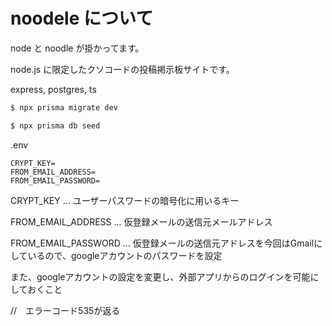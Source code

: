 # noodele について

node と noodle が掛かってます。

node.js に限定したクソコードの投稿掲示板サイトです。

express,
postgres,
ts


```sh
$ npx prisma migrate dev

$ npx prisma db seed
```

.env
```
CRYPT_KEY=
FROM_EMAIL_ADDRESS=
FROM_EMAIL_PASSWORD=
```

CRYPT_KEY ... ユーザーパスワードの暗号化に用いるキー

FROM_EMAIL_ADDRESS ... 仮登録メールの送信元メールアドレス

FROM_EMAIL_PASSWORD ... 仮登録メールの送信元アドレスを今回はGmailにしているので、googleアカウントのパスワードを設定

また、googleアカウントの設定を変更し、外部アプリからのログインを可能にしておくこと

//　エラーコード535が返る
